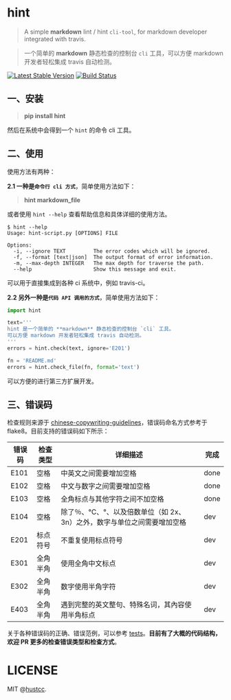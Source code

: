 # hint

> A simple **markdown** lint / hint `cli-tool`, for markdown developer integrated with travis.
 
> 一个简单的 **markdown** 静态检查的控制台 `cli` 工具，可以方便 markdown 开发者轻松集成 travis 自动检测。

[![Latest Stable Version](https://img.shields.io/pypi/v/hint.svg)](https://pypi.python.org/pypi/hint) [![Build Status](https://travis-ci.org/hustcc/hint.svg?branch=master)](https://travis-ci.org/hustcc/hint) 


## 一、安装

> **pip install hint**

然后在系统中会得到一个 `hint` 的命令 cli 工具。


## 二、使用

使用方法有两种：

**2.1 一种是`命令行 cli 方式`**，简单使用方法如下：

> **hint markdown_file**

或者使用 `hint --help` 查看帮助信息和具体详细的使用方法。

```shell
$ hint --help
Usage: hint-script.py [OPTIONS] FILE

Options:
  -i, --ignore TEXT         The error codes which will be ignored.
  -f, --format [text|json]  The output format of error information.
  -m, --max-depth INTEGER   The max depth for traverse the path.
  --help                    Show this message and exit.

```

可以用于直接集成到各种 ci 系统中，例如 travis-ci。

**2.2 另外一种是`代码 API 调用的方式`**，简单使用方法如下：

```py
import hint

text='''
hint 是一个简单的 **markdown** 静态检查的控制台 `cli` 工具。
可以方便 markdown 开发者轻松集成 travis 自动检测。
'''
errors = hint.check(text, ignore='E201')

fn = 'README.md'
errors = hint.check_file(fn, format='text')
```

可以方便的进行第三方扩展开发。


## 三、错误码

检查规则来源于 [chinese-copywriting-guidelines](https://github.com/sparanoid/chinese-copywriting-guidelines)，错误码命名方式参考于 flake8。目前支持的错误码如下所示：

| 错误码 | 检查类型 | 详细描述 | 完成 |
| ------ | ------ | ------ | ------ |
| E101   | 空格 | 中英文之间需要增加空格 | done |
| E102   | 空格 | 中文与数字之间需要增加空格 | done |
| E103   | 空格 | 全角标点与其他字符之间不加空格 | done |
| E104   | 空格 | 除了％、℃、°、以及倍数单位（如 2x、3n）之外，数字与单位之间需要增加空格 | dev |
| E201   | 标点符号 | 不重复使用标点符号 | dev |
| E301   | 全角半角 | 使用全角中文标点 | dev |
| E302   | 全角半角 | 数字使用半角字符 | dev |
| E403   | 全角半角 |遇到完整的英文整句、特殊名词，其內容使用半角标点 | dev |

关于各种错误码的正确、错误范例，可以参考 [tests](tests)。**目前有了大概的代码结构，欢迎 PR 更多的检查错误类型和检查方式**。


# LICENSE

MIT @[hustcc](https://github.com/hustcc).